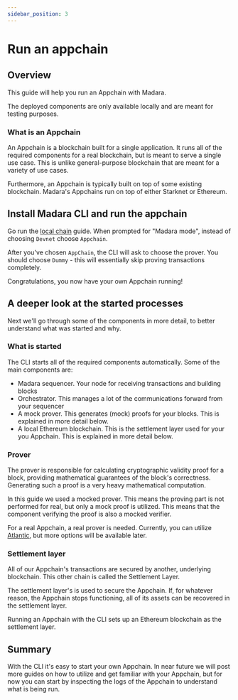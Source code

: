 ```yaml
---
sidebar_position: 3
---
```


# Run an appchain

## Overview

This guide will help you run an Appchain with Madara.

The deployed components are only available locally and are meant for testing purposes.

### What is an Appchain

An Appchain is a blockchain built for a single application. It runs all of the required components for a real blockchain, but is meant to serve a single use case. This is unlike general-purpose blockchain that are meant for a variety of use cases.

Furthermore, an Appchain is typically built on top of some existing blockchain. Madara's Appchains run on top of either Starknet or Ethereum.

## Install Madara CLI and run the appchain

Go run the [local chain](/quickstart/run_localchain) guide. When prompted for "Madara mode", instead of choosing `Devnet` choose `Appchain`.

After you've chosen `AppChain`, the CLI will ask to choose the prover. You should choose `Dummy` - this will essentially skip proving transactions completely.

Congratulations, you now have your own Appchain running!

## A deeper look at the started processes

Next we'll go through some of the components in more detail, to better understand what was started and why.

### What is started

The CLI starts all of the required components automatically. Some of the main components are:
- Madara sequencer. Your node for receiving transactions and building blocks
- Orchestrator. This manages a lot of the communications forward from your sequencer
- A mock prover. This generates (mock) proofs for your blocks. This is explained in more detail below.
- A local Ethereum blockchain. This is the settlement layer used for your you Appchain. This is explained in more detail below.

### Prover

The prover is responsible for calculating cryptographic validity proof for a block, providing mathematical guarantees of the block's correctness. Generating such a proof is a very heavy mathematical computation.

In this guide we used a mocked prover. This means the proving part is not performed for real, but only a mock proof is utilized. This means that the component verifying the proof is also a mocked verifier.

For a real Appchain, a real prover is needed. Currently, you can utilize [Atlantic](https://atlanticprover.com/), but more options will be available later.

### Settlement layer

All of our Appchain's transactions are secured by another, underlying blockchain. This other chain is called the Settlement Layer.

The settlement layer's is used to secure the Appchain. If, for whatever reason, the Appchain stops functioning, all of its assets can be recovered in the settlement layer.

Running an Appchain with the CLI sets up an Ethereum blockchain as the settlement layer.

## Summary

With the CLI it's easy to start your own Appchain. In near future we will post more guides on how to utilize and get familiar with your Appchain, but for now you can start by inspecting the logs of the Appchain to understand what is being run.



